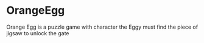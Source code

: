# OrangeEgg
Orange Egg is a puzzle game with character the Eggy must find the piece of jigsaw to unlock the gate
